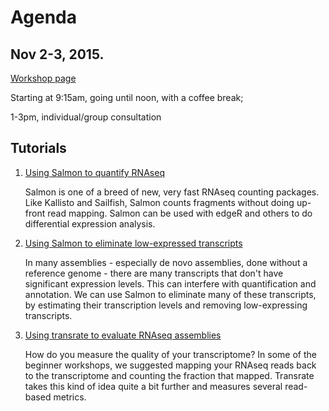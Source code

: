 # Agenda

## Nov 2-3, 2015.

[Workshop page](http://dib-training.readthedocs.org/en/pub/2015-11-02-mRNAseq-intermediate.html)

Starting at 9:15am, going until noon, with a coffee break;

1-3pm, individual/group consultation

## Tutorials

1. [Using Salmon to quantify RNAseq](salmon.rst)

   Salmon is one of a breed of new, very fast RNAseq counting packages.
   Like Kallisto and Sailfish, Salmon counts fragments without doing
   up-front read mapping.  Salmon can be used with edgeR and others
   to do differential expression analysis.

2. [Using Salmon to eliminate low-expressed transcripts](simplification-using-salmon.rst)

   In many assemblies - especially de novo assemblies, done without a
   reference genome - there are many transcripts that don't have significant
   expression levels.  This can interfere with quantification and annotation.
   We can use Salmon to eliminate many of these transcripts, by estimating
   their transcription levels and removing low-expressing transcripts.

3. [Using transrate to evaluate RNAseq assemblies](transrate.rst)

   How do you measure the quality of your transcriptome? In some of the
   beginner workshops, we suggested mapping your RNAseq reads back to
   the transcriptome and counting the fraction that mapped.  Transrate
   takes this kind of idea quite a bit further and measures several
   read-based metrics.

